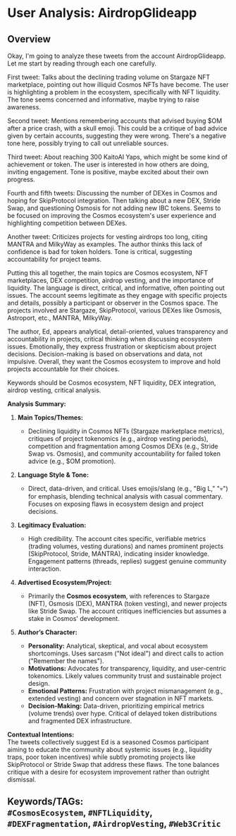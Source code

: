 # User Analysis: AirdropGlideapp

## Overview

<think>
Okay, I'm going to analyze these tweets from the account AirdropGlideapp. Let me start by reading through each one carefully.

First tweet: Talks about the declining trading volume on Stargaze NFT marketplace, pointing out how illiquid Cosmos NFTs have become. The user is highlighting a problem in the ecosystem, specifically with NFT liquidity. The tone seems concerned and informative, maybe trying to raise awareness.

Second tweet: Mentions remembering accounts that advised buying $OM after a price crash, with a skull emoji. This could be a critique of bad advice given by certain accounts, suggesting they were wrong. There's a negative tone here, possibly trying to call out unreliable sources.

Third tweet: About reaching 300 KaitoAI Yaps, which might be some kind of achievement or token. The user is interested in how others are doing, inviting engagement. Tone is positive, maybe excited about their own progress.

Fourth and fifth tweets: Discussing the number of DEXes in Cosmos and hoping for SkipProtocol integration. Then talking about a new DEX, Stride Swap, and questioning Osmosis for not adding new IBC tokens. Seems to be focused on improving the Cosmos ecosystem's user experience and highlighting competition between DEXes.

Another tweet: Criticizes projects for vesting airdrops too long, citing MANTRA and MilkyWay as examples. The author thinks this lack of confidence is bad for token holders. Tone is critical, suggesting accountability for project teams.

Putting this all together, the main topics are Cosmos ecosystem, NFT marketplaces, DEX competition, airdrop vesting, and the importance of liquidity. The language is direct, critical, and informative, often pointing out issues. The account seems legitimate as they engage with specific projects and details, possibly a participant or observer in the Cosmos space. The projects involved are Stargaze, SkipProtocol, various DEXes like Osmosis, Astroport, etc., MANTRA, MilkyWay. 

The author, Ed, appears analytical, detail-oriented, values transparency and accountability in projects, critical thinking when discussing ecosystem issues. Emotionally, they express frustration or skepticism about project decisions. Decision-making is based on observations and data, not impulsive. Overall, they want the Cosmos ecosystem to improve and hold projects accountable for their choices.

Keywords should be Cosmos ecosystem, NFT liquidity, DEX integration, airdrop vesting, critical analysis.
</think>

**Analysis Summary:**  
1. **Main Topics/Themes:**  
   - Declining liquidity in Cosmos NFTs (Stargaze marketplace metrics), critiques of project tokenomics (e.g., airdrop vesting periods), competition and fragmentation among Cosmos DEXs (e.g., Stride Swap vs. Osmosis), and community accountability for failed token advice (e.g., $OM promotion).  

2. **Language Style & Tone:**  
   - Direct, data-driven, and critical. Uses emojis/slang (e.g., "Big L," "💀") for emphasis, blending technical analysis with casual commentary. Focuses on exposing flaws in ecosystem design and project decisions.  

3. **Legitimacy Evaluation:**  
   - High credibility. The account cites specific, verifiable metrics (trading volumes, vesting durations) and names prominent projects (SkipProtocol, Stride, MANTRA), indicating insider knowledge. Engagement patterns (threads, replies) suggest genuine community interaction.  

4. **Advertised Ecosystem/Project:**  
   - Primarily the **Cosmos ecosystem**, with references to Stargaze (NFT), Osmosis (DEX), MANTRA (token vesting), and newer projects like Stride Swap. The account critiques inefficiencies but assumes a stake in Cosmos' development.  

5. **Author’s Character:**  
   - **Personality:** Analytical, skeptical, and vocal about ecosystem shortcomings. Uses sarcasm ("Not ideal") and direct calls to action ("Remember the names").  
   - **Motivations:** Advocates for transparency, liquidity, and user-centric tokenomics. Likely values community trust and sustainable project design.  
   - **Emotional Patterns:** Frustration with project mismanagement (e.g., extended vesting) and concern over stagnation in NFT markets.  
   - **Decision-Making:** Data-driven, prioritizing empirical metrics (volume trends) over hype. Critical of delayed token distributions and fragmented DEX infrastructure.  

**Contextual Intentions:**  
The tweets collectively suggest Ed is a seasoned Cosmos participant aiming to educate the community about systemic issues (e.g., liquidity traps, poor token incentives) while subtly promoting projects like SkipProtocol or Stride Swap that address these flaws. The tone balances critique with a desire for ecosystem improvement rather than outright dismissal.  

**Keywords/TAGs:**  
`#CosmosEcosystem`, `#NFTLiquidity`, `#DEXFragmentation`, `#AirdropVesting`, `#Web3Critic`
---
